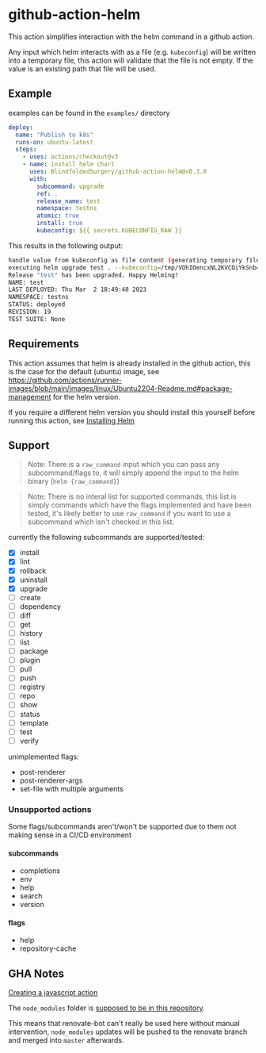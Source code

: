 # github-action-helm

This action simplifies interaction with the helm command in a github action.

Any input which helm interacts with as a file (e.g. `kubeconfig`) will be written into a temporary file, this action will validate that the file is not empty. If the value is an existing path that file will be used.

## Example

examples can be found in the `examples/` directory

```yaml
deploy:
  name: "Publish to k8s"
  runs-on: ubuntu-latest
  steps:
    - uses: actions/checkout@v3
    - name: install helm chart
      uses: BlindfoldedSurgery/github-action-helm@v0.3.0
      with:
        subcommand: upgrade
        ref: .
        release_name: test
        namespace: testns
        atomic: true
        install: true
        kubeconfig: ${{ secrets.KUBECONFIG_RAW }}
```

This results in the following output:

```bash
handle value from kubeconfig as file content (generating temporary file)
executing helm upgrade test . --kubeconfig=/tmp/VOhIOencxNL2KVCOiYkSnb46aNspaicSs1iEdRnmxtUIlQ6qbPFWBZ74DrAk8Box --namespace=testns --output=table --timeout=5m0s
Release "test" has been upgraded. Happy Helming!
NAME: test
LAST DEPLOYED: Thu Mar  2 18:49:48 2023
NAMESPACE: testns
STATUS: deployed
REVISION: 19
TEST SUITE: None

```


## Requirements

This action assumes that helm is already installed in the github action, this is the case for the default (ubuntu) image, see https://github.com/actions/runner-images/blob/main/images/linux/Ubuntu2204-Readme.md#package-management for the helm version.

If you require a different helm version you should install this yourself before running this action, see [Installing Helm](https://helm.sh/docs/intro/install/)

## Support

> Note: There is a `raw_command` input which you can pass any subcommand/flags to, it will simply append the input to the helm binary (`helm {raw_command}`)

> Note: There is no interal list for supported commands, this list is simply commands which have the flags implemented and have been tested, it's likely better to use `raw_command` if you want to use a subcommand which isn't checked in this list.

currently the following subcommands are supported/tested:

- [x] install
- [x] lint
- [x] rollback
- [x] uninstall
- [x] upgrade
- [ ] create
- [ ] dependency
- [ ] diff
- [ ] get
- [ ] history
- [ ] list
- [ ] package
- [ ] plugin
- [ ] pull
- [ ] push
- [ ] registry
- [ ] repo
- [ ] show
- [ ] status
- [ ] template
- [ ] test
- [ ] verify

unimplemented flags:

- post-renderer
- post-renderer-args
- set-file with multiple arguments

### Unsupported actions

Some flags/subcommands aren't/won't be supported due to them not making sense in a CI/CD environment


#### subcommands

- completions
- env
- help
- search
- version

#### flags

- help
- repository-cache

## GHA Notes

[Creating a javascript action](https://docs.github.com/en/actions/creating-actions/creating-a-javascript-action)

The `node_modules` folder is [supposed to be in this repository](https://docs.github.com/en/actions/creating-actions/creating-a-javascript-action#commit-tag-and-push-your-action-to-github).

This means that renovate-bot can't really be used here without manual intervention, `node_modules` updates will be pushed to the renovate branch and merged into `master` afterwards.
